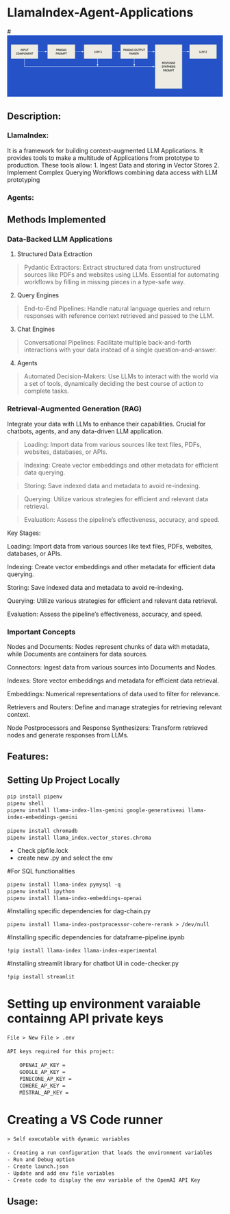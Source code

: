# LlamaIndex-Agent-Applications


#![ScreenShot](/pipeline.png)

## Description:

### LlamaIndex:

It is a framework for building context-augmented LLM Applications. It provides tools to make a multitude of Applications from prototype to production. These tools allow:
    1. Ingest Data and storing in Vector Stores
    2. Implement Complex Querying Workflows combining data access with LLM prototyping

### Agents:



## Methods Implemented

### Data-Backed LLM Applications

1. Structured Data Extraction

> Pydantic Extractors: Extract structured data from unstructured sources like PDFs and websites using LLMs. Essential for automating workflows by filling in missing pieces in a type-safe way.
   
2. Query Engines

> End-to-End Pipelines: Handle natural language queries and return responses with reference context retrieved and passed to the LLM.
   
3. Chat Engines

> Conversational Pipelines: Facilitate multiple back-and-forth interactions with your data instead of a single question-and-answer.

4. Agents

> Automated Decision-Makers: Use LLMs to interact with the world via a set of tools, dynamically deciding the best course of action to complete tasks.

### Retrieval-Augmented Generation (RAG)
   
Integrate your data with LLMs to enhance their capabilities. Crucial for chatbots, agents, and any data-driven LLM application.

> Loading: Import data from various sources like text files, PDFs, websites, databases, or APIs.

> Indexing: Create vector embeddings and other metadata for efficient data querying.

> Storing: Save indexed data and metadata to avoid re-indexing.

> Querying: Utilize various strategies for efficient and relevant data retrieval.

> Evaluation: Assess the pipeline’s effectiveness, accuracy, and speed.

Key Stages:

Loading: Import data from various sources like text files, PDFs, websites, databases, or APIs.

Indexing: Create vector embeddings and other metadata for efficient data querying.

Storing: Save indexed data and metadata to avoid re-indexing.

Querying: Utilize various strategies for efficient and relevant data retrieval.

Evaluation: Assess the pipeline’s effectiveness, accuracy, and speed.

### Important Concepts

Nodes and Documents: Nodes represent chunks of data with metadata, while Documents are containers for data sources.

Connectors: Ingest data from various sources into Documents and Nodes.

Indexes: Store vector embeddings and metadata for efficient data retrieval.

Embeddings: Numerical representations of data used to filter for relevance.

Retrievers and Routers: Define and manage strategies for retrieving relevant context.

Node Postprocessors and Response Synthesizers: Transform retrieved nodes and generate responses from LLMs.


## Features:

## Setting Up Project Locally


    pip install pipenv
    pipenv shell
    pipenv install llama-index-llms-gemini google-generativeai llama-index-embeddings-gemini 

    pipenv install chromadb
    pipenv install llama_index.vector_stores.chroma
    
- Check pipfile.lock
- create new .py and select the env

#For SQL functionalities

    pipenv install llama-index pymysql -q
    pipenv install ipython
    pipenv install llama-index-embeddings-openai


#Installing specific dependencies for dag-chain.py

    pipenv install llama-index-postprocessor-cohere-rerank > /dev/null

#Installing specific dependencies for dataframe-pipeline.ipynb

    !pip install llama-index llama-index-experimental

#Installing streamlit library for chatbot UI in code-checker.py

    !pip install streamlit

# Setting up environment varaiable containng API private keys

    File > New File > .env

    API keys required for this project:
    
        OPENAI_AP_KEY =
        GOOGLE_AP_KEY =
        PINECONE_AP_KEY =
        COHERE_AP_KEY =
        MISTRAL_AP_KEY =

# Creating a VS Code runner

    > Self executable with dynamic variables

    - Creating a run configuration that loads the environment variables
    - Run and Debug option
    - Create launch.json
    - Update and add env file variables
    - Create code to display the env variable of the OpemAI API Key

## Usage:
